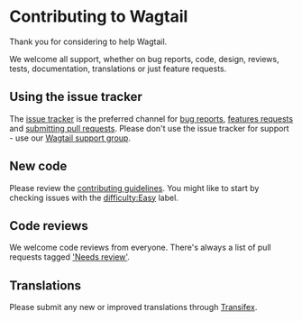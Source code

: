 # Contributing to Wagtail

Thank you for considering to help Wagtail.

We welcome all support, whether on bug reports, code, design, reviews, tests, 
documentation, translations or just feature requests.

## Using the issue tracker

The [issue tracker](https://github.com/torchbox/wagtail/issues) is
the preferred channel for [bug reports](#bugs), [features requests](#features)
and [submitting pull requests](#pull-requests). Please don't use the issue tracker
for support - use our [Wagtail support group](https://groups.google.com/forum/#!forum/wagtail).

## New code

Please review the 
[contributing guidelines](http://docs.wagtail.io/en/latest/contributing/index.html). 
You might like to start by checking issues with the 
[difficulty:Easy](https://github.com/torchbox/wagtail/labels/difficulty%3AEasy) label.

## Code reviews

We welcome code reviews from everyone. There's always a list of pull requests tagged ['Needs review'](https://github.com/torchbox/wagtail/pulls?q=is%3Apr+is%3Aopen+label%3A%22Needs+review%22).

## Translations

Please submit any new or improved translations through [Transifex](https://www.transifex.com/projects/p/wagtail/).
